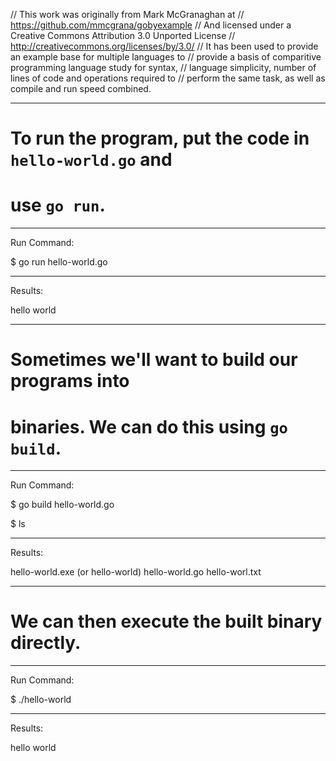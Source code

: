 // This work was originally from Mark McGranaghan at
// https://github.com/mmcgrana/gobyexample
// And licensed under a Creative Commons Attribution 3.0 Unported License
// http://creativecommons.org/licenses/by/3.0/
// It has been used to provide an example base for multiple languages to
// provide a basis of comparitive programming language study for syntax,
// language simplicity, number of lines of code and operations required to
// perform the same task, as well as compile and run speed combined.

_______________________________________________________________________________
# To run the program, put the code in `hello-world.go` and
# use `go run`.

_______________________________________________________________________________
Run Command:

$ go run hello-world.go

_______________________________________________________________________________
Results:

hello world

_______________________________________________________________________________
# Sometimes we'll want to build our programs into
# binaries. We can do this using `go build`.

_______________________________________________________________________________
Run Command:

$ go build hello-world.go

$ ls

_______________________________________________________________________________
Results:

hello-world.exe (or hello-world)
hello-world.go
hello-worl.txt

_______________________________________________________________________________
# We can then execute the built binary directly.

_______________________________________________________________________________
Run Command:

$ ./hello-world

_______________________________________________________________________________
Results:

hello world
